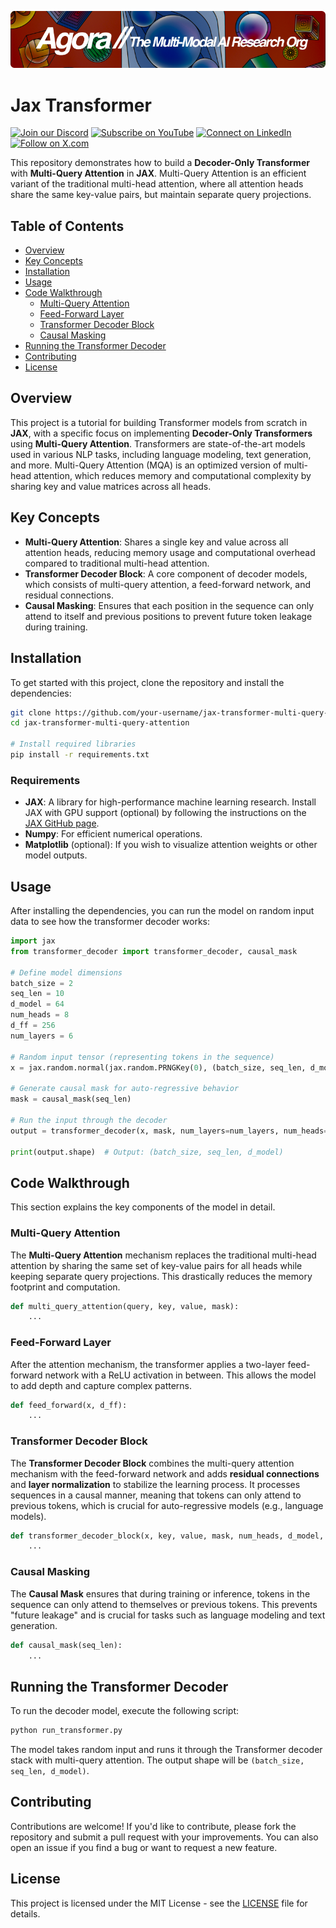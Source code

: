 [![Multi-Modality](agorabanner.png)](https://discord.com/servers/agora-999382051935506503)

# Jax Transformer
[![Join our Discord](https://img.shields.io/badge/Discord-Join%20our%20server-5865F2?style=for-the-badge&logo=discord&logoColor=white)](https://discord.gg/agora-999382051935506503) [![Subscribe on YouTube](https://img.shields.io/badge/YouTube-Subscribe-red?style=for-the-badge&logo=youtube&logoColor=white)](https://www.youtube.com/@kyegomez3242) [![Connect on LinkedIn](https://img.shields.io/badge/LinkedIn-Connect-blue?style=for-the-badge&logo=linkedin&logoColor=white)](https://www.linkedin.com/in/kye-g-38759a207/) [![Follow on X.com](https://img.shields.io/badge/X.com-Follow-1DA1F2?style=for-the-badge&logo=x&logoColor=white)](https://x.com/kyegomezb)


This repository demonstrates how to build a **Decoder-Only Transformer** with **Multi-Query Attention** in **JAX**. Multi-Query Attention is an efficient variant of the traditional multi-head attention, where all attention heads share the same key-value pairs, but maintain separate query projections.

## Table of Contents

- [Overview](#overview)
- [Key Concepts](#key-concepts)
- [Installation](#installation)
- [Usage](#usage)
- [Code Walkthrough](#code-walkthrough)
  - [Multi-Query Attention](#multi-query-attention)
  - [Feed-Forward Layer](#feed-forward-layer)
  - [Transformer Decoder Block](#transformer-decoder-block)
  - [Causal Masking](#causal-masking)
- [Running the Transformer Decoder](#running-the-transformer-decoder)
- [Contributing](#contributing)
- [License](#license)

## Overview

This project is a tutorial for building Transformer models from scratch in **JAX**, with a specific focus on implementing **Decoder-Only Transformers** using **Multi-Query Attention**. Transformers are state-of-the-art models used in various NLP tasks, including language modeling, text generation, and more. Multi-Query Attention (MQA) is an optimized version of multi-head attention, which reduces memory and computational complexity by sharing key and value matrices across all heads.

## Key Concepts

- **Multi-Query Attention**: Shares a single key and value across all attention heads, reducing memory usage and computational overhead compared to traditional multi-head attention.
- **Transformer Decoder Block**: A core component of decoder models, which consists of multi-query attention, a feed-forward network, and residual connections.
- **Causal Masking**: Ensures that each position in the sequence can only attend to itself and previous positions to prevent future token leakage during training.

## Installation

To get started with this project, clone the repository and install the dependencies:

```bash
git clone https://github.com/your-username/jax-transformer-multi-query-attention.git
cd jax-transformer-multi-query-attention

# Install required libraries
pip install -r requirements.txt
```

### Requirements

- **JAX**: A library for high-performance machine learning research. Install JAX with GPU support (optional) by following the instructions on the [JAX GitHub page](https://github.com/google/jax).
- **Numpy**: For efficient numerical operations.
- **Matplotlib** (optional): If you wish to visualize attention weights or other model outputs.

## Usage

After installing the dependencies, you can run the model on random input data to see how the transformer decoder works:

```python
import jax
from transformer_decoder import transformer_decoder, causal_mask

# Define model dimensions
batch_size = 2
seq_len = 10
d_model = 64
num_heads = 8
d_ff = 256
num_layers = 6

# Random input tensor (representing tokens in the sequence)
x = jax.random.normal(jax.random.PRNGKey(0), (batch_size, seq_len, d_model))

# Generate causal mask for auto-regressive behavior
mask = causal_mask(seq_len)

# Run the input through the decoder
output = transformer_decoder(x, mask, num_layers=num_layers, num_heads=num_heads, d_model=d_model, d_ff=d_ff)

print(output.shape)  # Output: (batch_size, seq_len, d_model)
```

## Code Walkthrough

This section explains the key components of the model in detail.

### Multi-Query Attention

The **Multi-Query Attention** mechanism replaces the traditional multi-head attention by sharing the same set of key-value pairs for all heads while keeping separate query projections. This drastically reduces the memory footprint and computation.

```python
def multi_query_attention(query, key, value, mask):
    ...
```

### Feed-Forward Layer

After the attention mechanism, the transformer applies a two-layer feed-forward network with a ReLU activation in between. This allows the model to add depth and capture complex patterns.

```python
def feed_forward(x, d_ff):
    ...
```

### Transformer Decoder Block

The **Transformer Decoder Block** combines the multi-query attention mechanism with the feed-forward network and adds **residual connections** and **layer normalization** to stabilize the learning process. It processes sequences in a causal manner, meaning that tokens can only attend to previous tokens, which is crucial for auto-regressive models (e.g., language models).

```python
def transformer_decoder_block(x, key, value, mask, num_heads, d_model, d_ff):
    ...
```

### Causal Masking

The **Causal Mask** ensures that during training or inference, tokens in the sequence can only attend to themselves or previous tokens. This prevents "future leakage" and is crucial for tasks such as language modeling and text generation.

```python
def causal_mask(seq_len):
    ...
```

## Running the Transformer Decoder

To run the decoder model, execute the following script:

```python
python run_transformer.py
```

The model takes random input and runs it through the Transformer decoder stack with multi-query attention. The output shape will be `(batch_size, seq_len, d_model)`.

## Contributing

Contributions are welcome! If you'd like to contribute, please fork the repository and submit a pull request with your improvements. You can also open an issue if you find a bug or want to request a new feature.

## License

This project is licensed under the MIT License - see the [LICENSE](LICENSE) file for details.

